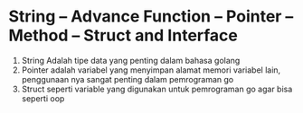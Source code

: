# String – Advance Function – Pointer – Method – Struct and Interface

1. String Adalah tipe data yang penting dalam bahasa golang
2. Pointer adalah variabel yang menyimpan alamat memori variabel lain, penggunaan nya sangat penting dalam pemrograman go
3. Struct seperti variable yang digunakan untuk pemrograman go agar bisa seperti oop
